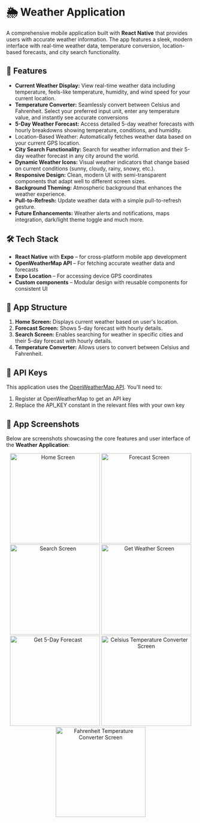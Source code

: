 # 🌦️ Weather Application

A comprehensive mobile application built with **React Native** that provides users with accurate weather information. The app features a sleek, modern interface with real-time weather data, temperature conversion, location-based forecasts, and city search functionality.

## 📱 Features

- **Current Weather Display:** View real-time weather data including temperature, feels-like temperature, humidity, and wind speed for your current location.
- **Temperature Converter:** Seamlessly convert between Celsius and Fahrenheit. Select your preferred input unit, enter any temperature value, and instantly see accurate conversions
- **5-Day Weather Forecast:** Access detailed 5-day weather forecasts with hourly breakdowns showing temperature, conditions, and humidity.
- Location-Based Weather: Automatically fetches weather data based on your current GPS location.
- **City Search Functionality:** Search for weather information and their 5-day weather forecast in any city around the world.
- **Dynamic Weather Icons:** Visual weather indicators that change based on current conditions (sunny, cloudy, rainy, snowy, etc.).
- **Responsive Design:** Clean, modern UI with semi-transparent components that adapt well to different screen sizes.
- **Background Theming:** Atmospheric background that enhances the weather experience.
- **Pull-to-Refresh:** Update weather data with a simple pull-to-refresh gesture.
- **Future Enhancements:** Weather alerts and notifications, maps integration, dark/light theme toggle and much more.


## 🛠️ Tech Stack

- **React Native** with **Expo** – for cross-platform mobile app development
- **OpenWeatherMap API** – For fetching accurate weather data and forecasts
- **Expo Location** – For accessing device GPS coordinates
- **Custom components** – Modular design with reusable components for consistent UI


## 📱 App Structure

1. **Home Screen:** Displays current weather based on user's location.
2. **Forecast Screen:** Shows 5-day forecast with hourly details.
3. **Search Screen:** Enables searching for weather in specific cities and their 5-day forecast with hourly details.
4. **Temperature Converter:** Allows users to convert between Celsius and Fahrenheit.


## 🔑 API Keys
This application uses the [OpenWeatherMap API](https://openweathermap.org/api). You'll need to:

1. Register at OpenWeatherMap to get an API key
2. Replace the API_KEY constant in the relevant files with your own key


## 📸 App Screenshots

Below are screenshots showcasing the core features and user interface of the **Weather Application**:

<p align="center">  
  <img src="https://github.com/user-attachments/assets/3fe8d756-13d5-494c-852c-a9a280dae08e" alt="Home Screen" width="240"/>  
  <img src="https://github.com/user-attachments/assets/65d9aa3a-d0c4-4c11-9014-22b4d41f90e3" alt="Forecast Screen" width="240"/>
  <img src="https://github.com/user-attachments/assets/14b451e5-fb61-4a61-bde8-6b249a5e5088" alt="Search Screen" width="240"/>
  <img src="https://github.com/user-attachments/assets/e7e39047-4557-47c4-93f1-3e1e988606af" alt="Get Weather Screen" width="240"/>
  <img src="https://github.com/user-attachments/assets/2272e97a-f8c6-4b88-a523-7445b22d2b43" alt="Get 5-Day Forecast" width="240"/> 
  <img src="https://github.com/user-attachments/assets/dfa06b8c-24f2-41f9-9ab9-c8ce1694b75d" alt="Celsius Temperature Converter Screen" width="240"/>
  <img src="https://github.com/user-attachments/assets/c3397594-1e8a-4053-a2ba-4ab0454293dc" alt="Fahrenheit Temperature Converter Screen" width="240"/>
</p>


